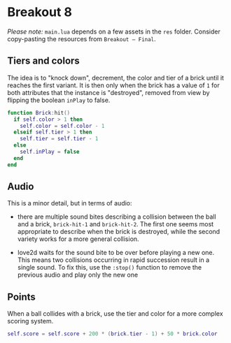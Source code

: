 # Breakout 8

_Please note:_ `main.lua` depends on a few assets in the `res` folder. Consider copy-pasting the resources from `Breakout — Final`.

## Tiers and colors

The idea is to "knock down", decrement, the color and tier of a brick until it reaches the first variant. It is then only when the brick has a value of `1` for both attributes that the instance is "destroyed", removed from view by flipping the boolean `inPlay` to false.

```lua
function Brick:hit()
  if self.color > 1 then
    self.color = self.color - 1
  elseif self.tier > 1 then
    self.tier = self.tier - 1
  else
    self.inPlay = false
  end
end
```

## Audio

This is a minor detail, but in terms of audio:

- there are multiple sound bites describing a collision between the ball and a brick, `brick-hit-1` and `brick-hit-2`. The first one seems most appropriate to describe when the brick is destroyed, while the second variety works for a more general collision.

- love2d waits for the sound bite to be over before playing a new one. This means two collisions occurring in rapid succession result in a single sound. To fix this, use the `:stop()` function to remove the previous audio and play only the new one

## Points

When a ball collides with a brick, use the tier and color for a more complex scoring system.

```lua
self.score = self.score + 200 * (brick.tier - 1) + 50 * brick.color
```
